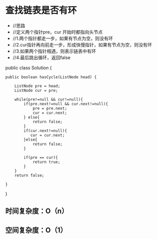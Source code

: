 # 查找链表是否有环

* //思路
* //定义两个指针pre，cur 开始时都指向头节点
* //1.两个指针都走一步，如果有节点为空，则没有环
* //2.cur指针再向前走一步，形成快慢指针，如果有节点为空，则没有环
* //3.如果两个指针相遇，则表示链表中有环
* //4.最后跳出循环，返回false

public class Solution {

    public boolean hasCycle(ListNode head) {

        ListNode pre = head;
        ListNode cur = pre;
        
        while(pre!=null && cur!=null){
            if(pre.next!=null && cur.next!=null){
                pre = pre.next;
                cur = cur.next;
            } else{
                return false;
            }
            if(cur.next!=null){
               cur = cur.next;
            }else{
                return false;
            }

            if(pre == cur){
                return true;
            }
        }
        return false;
        
    }
}

## 时间复杂度：O（n）
## 空间复杂度：O（1）
